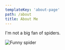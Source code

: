 ```yaml
---
templateKey: 'about-page'
path: /about
title: About Me
---
```


I'm not a big fan of spiders.

![Funny spider](https://media.giphy.com/media/ATznPKuBogwDK/giphy-downsized.gif)
